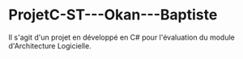 # ProjetC-ST---Okan---Baptiste
Il s'agit d'un projet en développé en C# pour l'évaluation du module d'Architecture Logicielle.
